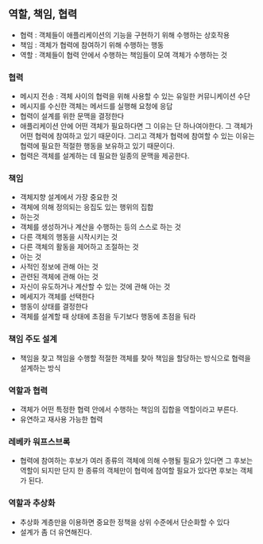 ## 역할, 책임, 협력
* 협력 : 객체들이 애플리케이션의 기능을 구현하기 위해 수행하는 상호작용
* 책임 : 객체가 협력에 참여하기 위해 수행하는 행동
* 역할 : 객체들이 협력 안에서 수행하는 책임들이 모여 객체가 수행하는 것  

### 협력
* 메시지 전송 : 객체 사이의 협력을 위해 사용할 수 있는 유일한 커뮤니케이션 수단
* 메시지를 수신한 객체는 메서드를 실행해 요청에 응답
* 협력이 설계를 위한 문맥을 결정한다
* 애플리케이션 안에 어떤 객체가 필요하다면 그 이유는 단 하나여야한다. 그 객체가 어떤 협력에 참여하고 있기 때문이다. 그리고 객체가 협력에 참여할 수 있는 이유는 협력에 필요한 적절한 행동을 보유하고 있기 때문이다.
* 협력은 객체를 설계하는 데 필요한 일종의 문맥을 제공한다.

### 책임
* 객체지향 설계에서 가장 중요한 것
* 객체에 의해 정의되는 응집도 있는 행위의 집합
* 하는것
 * 객체를 생성하거나 계산을 수행하는 등의 스스로 하는 것
 * 다른 객체의 행동을 시작시키는 것
 * 다른 객체의 활동을 제어하고 조절하는 것
* 아는 것
 * 사적인 정보에 관해 아는 것
 * 관련된 객체에 관해 아는 것
 * 자신이 유도하거나 계산할 수 있는 것에 관해 아는 것
 * 메세지가 객체를 선택한다
 * 행동이 상태를 결정한다
 * 객체를 설계할 때 상태에 초점을 두기보다 행동에 초점을 둬라
 
 ### 책임 주도 설계
 * 책임을 찾고 책임을 수행할 적절한 객체를 찾아 책임을 할당하는 방식으로 협력을 설계하는 방식
 
 ### 역할과 협력
* 객체가 어떤 특정한 협력 안에서 수행하는 책임의 집합을 역할이라고 부른다.
* 유연하고 재사용 가능한 협력

### 레베카 워프스브록
* 협력에 참여하는 후보가 여러 종류의 객체에 의해 수행될 필요가 있다면 그 후보는 역할이 되지만 단지 한 종류의 객체만이 협력에 참여할 필요가 있다면 후보는 객체가 된다.

### 역할과 추상화
* 추상화 계층만을 이용하면 중요한 정책을 상위 수준에서 단순화할 수 있다
* 설계가 좀 더 유연해진다.
